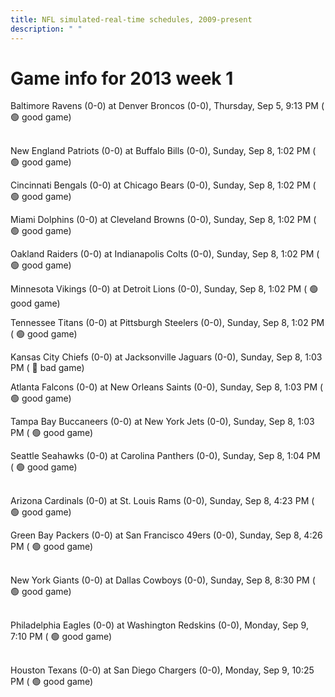 ```yaml
---
title: NFL simulated-real-time schedules, 2009-present
description: " "
---
```


# Game info for 2013 week 1

Baltimore Ravens (0-0) at Denver Broncos (0-0), Thursday, Sep 5, 9:13 PM (	:green_circle: good game)

<br/>New England Patriots (0-0) at Buffalo Bills (0-0), Sunday, Sep 8, 1:02 PM (	:green_circle: good game)

Cincinnati Bengals (0-0) at Chicago Bears (0-0), Sunday, Sep 8, 1:02 PM (	:green_circle: good game)

Miami Dolphins (0-0) at Cleveland Browns (0-0), Sunday, Sep 8, 1:02 PM (	:green_circle: good game)

Oakland Raiders (0-0) at Indianapolis Colts (0-0), Sunday, Sep 8, 1:02 PM (	:green_circle: good game)

Minnesota Vikings (0-0) at Detroit Lions (0-0), Sunday, Sep 8, 1:02 PM (	:green_circle: good game)

Tennessee Titans (0-0) at Pittsburgh Steelers (0-0), Sunday, Sep 8, 1:02 PM (	:green_circle: good game)

Kansas City Chiefs (0-0) at Jacksonville Jaguars (0-0), Sunday, Sep 8, 1:03 PM (	:red_circle: bad game)

Atlanta Falcons (0-0) at New Orleans Saints (0-0), Sunday, Sep 8, 1:03 PM (	:green_circle: good game)

Tampa Bay Buccaneers (0-0) at New York Jets (0-0), Sunday, Sep 8, 1:03 PM (	:green_circle: good game)

Seattle Seahawks (0-0) at Carolina Panthers (0-0), Sunday, Sep 8, 1:04 PM (	:green_circle: good game)

<br/>Arizona Cardinals (0-0) at St. Louis Rams (0-0), Sunday, Sep 8, 4:23 PM (	:green_circle: good game)

Green Bay Packers (0-0) at San Francisco 49ers (0-0), Sunday, Sep 8, 4:26 PM (	:green_circle: good game)

<br/>New York Giants (0-0) at Dallas Cowboys (0-0), Sunday, Sep 8, 8:30 PM (	:green_circle: good game)

<br/>Philadelphia Eagles (0-0) at Washington Redskins (0-0), Monday, Sep 9, 7:10 PM (	:green_circle: good game)

<br/>Houston Texans (0-0) at San Diego Chargers (0-0), Monday, Sep 9, 10:25 PM (	:green_circle: good game)

